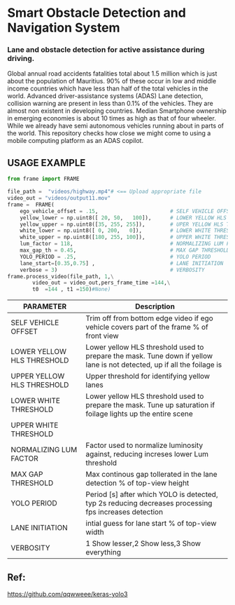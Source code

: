 # Smart Obstacle Detection and Navigation System
### Lane and obstacle detection for active assistance during driving.




Global annual road accidents fatalities total about 1.5 million which is just about the population of Mauritius. 90% of these occur in low and middle income countries which have less than half of the total vehicles in the world. Advanced driver-assistance systems (ADAS) Lane detection, collision warning are present in less than 0.1% of the vehicles. They are almost non existent in developing countries.
Median Smartphone ownership in emerging economies is about 10 times as high as that of four wheeler. While we already have semi autonomous vehicles running about in parts of the world. This repository checks how close we might come to using a mobile computing platform as an ADAS copilot. 


## USAGE EXAMPLE
```python
from frame import FRAME

file_path =  "videos/highway.mp4"# <== Upload appropriate file          
video_out = "videos/output11.mov"
frame =  FRAME( 
    ego_vehicle_offset = .15,                       # SELF VEHICLE OFFSET
    yellow_lower = np.uint8([ 20, 50,   100]),      # LOWER YELLOW HLS THRESHOLD
    yellow_upper = np.uint8([35, 255, 255]),        # UPER YELLOW HLS THRESHOLD
    white_lower = np.uint8([ 0, 200,   0]),         # LOWER WHITE THRESHOLD
    white_upper = np.uint8([180, 255, 100]),        # UPPER WHITE THRESHOLD
    lum_factor = 118,                               # NORMALIZING LUM FACTOR
    max_gap_th = 0.45,                              # MAX GAP THRESHOLD
    YOLO_PERIOD = .25,                              # YOLO PERIOD
    lane_start=[0.35,0.75] ,                        # LANE INITIATION
    verbose = 3)                                    # VERBOSITY
frame.process_video(file_path, 1,\
        video_out = video_out,pers_frame_time =144,\
        t0  =144 , t1 =150)#None)
```
| PARAMETER  | Description |
| ------------- | ------------- |
|SELF VEHICLE OFFSET| Trim off from bottom edge video if ego vehicle covers part of the frame % of front view|
| LOWER YELLOW HLS THRESHOLD  | Lower yellow HLS threshold used to prepare the mask. Tune down if yellow lane is not detected, up if all the foilage is  |
| UPPER YELLOW HLS THRESHOLD | Upper threshold for identifying yellow lanes |
|LOWER WHITE THRESHOLD| Lower yellow HLS threshold used to prepare the mask. Tune up  saturation if  foilage lights up the entire scene  |
|UPPER WHITE THRESHOLD| |
|NORMALIZING LUM FACTOR| Factor used to normalize luminosity against, reducing increses lower Lum threshold |
|MAX GAP THRESHOLD| Max continous gap tollerated in the lane detection % of top-view height |
|YOLO PERIOD| Period [s] after which YOLO is detected, typ 2s reducing decreases processing fps increases detection|
|LANE INITIATION| intial guess for lane start % of top-view width|
|VERBOSITY|1 Show lesser,2 Show less,3 Show everything |

## Ref:
https://github.com/qqwweee/keras-yolo3
